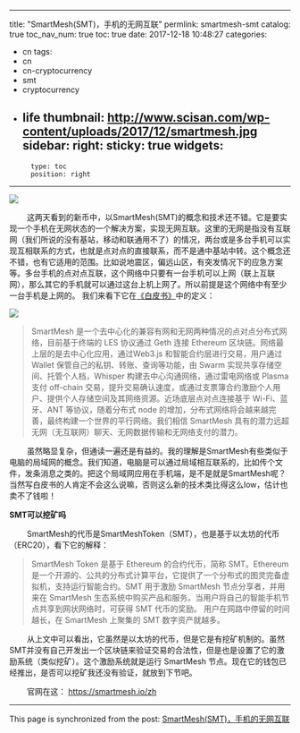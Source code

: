 
---
title: "SmartMesh(SMT)，手机的无网互联"
permlink: smartmesh-smt
catalog: true
toc_nav_num: true
toc: true
date: 2017-12-18 10:48:27
categories:
- cn
tags:
- cn
- cn-cryptocurrency
- smt
- cryptocurrency
- life
thumbnail: http://www.scisan.com/wp-content/uploads/2017/12/smartmesh.jpg
sidebar:
    right:
        sticky: true
widgets:
    -
        type: toc
        position: right
---


![](http://www.scisan.com/wp-content/uploads/2017/12/smartmesh.jpg)

&nbsp;&nbsp;&nbsp;&nbsp;&nbsp;&nbsp;&nbsp;&nbsp;这两天看到的新币中，以SmartMesh(SMT)的概念和技术还不错。它是要实现一个手机在无网状态的一个解决方案，实现无网互联。这里的无网是指没有互联网（我们所说的没有基站，移动和联通用不了）的情况，两台或是多台手机可以实现互相联系的方式，也就是点对点的直接联系，而不是通中基站中转。这个概念还不错，也有它适用的范围。比如说地震区，偏远山区，有突发情况下的应急方案等。多台手机的点对点互联，这个网络中只要有一台手机可以上网（联上互联网），那么其它的手机就可以通过这台上机上网了。所以前提是这个网络中有至少一台手机是上网的。  我们来看下它在[《白皮书》](https://smartmesh.io/SmartMeshWhitePaperZH.pdf)中的定义：

![](http://www.scisan.com/wp-content/uploads/2017/12/smartmesh2.jpg)

>SmartMesh 是一个去中心化的兼容有网和无网两种情况的点对点分布式网络，目前基于终端的 LES 协议通过 Geth 连接 Ethereum 区块链。网络最上层的是去中心化应用，通过Web3.js 和智能合约层进行交易，用户通过 Wallet 保管自己的私钥、转账、查询等功能，由 Swarm 实现共享存储空间、托管个人档，Whisper 构建去中心沟通网络，通过雷电网络或 Plasma 支付 off-chain 交易，提升交易确认速度，或通过支票簿合约激励个人用户、提供个人存储空间及其网络资源。近场底层点对点连接基于 Wi-Fi、蓝牙、ANT 等协议，随着分布式 node 的增加，分布式网络将会越来越完善，最终构建一个世界的平行网络。我们相信 SmartMesh 具有的潜力远超无网（无互联网）聊天、无网数据传输和无网络支付的潜力。

&nbsp;&nbsp;&nbsp;&nbsp;&nbsp;&nbsp;&nbsp;&nbsp;虽然略显复杂，但通读一遍还是有益的。我的理解是SmartMesh有些类似于电脑的局域网的概念。我们知道，电脑是可以通过局域相互联系的，比如传个文件，发条消息之类的。把这个局域网应用在手机端，是不是就是SmartMesh呢？当然写白皮书的人肯定不会这么说嘛，否则这么新的技术类比得这么low，估计也卖不了钱啦！

**SMT可以挖矿吗**

&nbsp;&nbsp;&nbsp;&nbsp;&nbsp;&nbsp;&nbsp;&nbsp;SmartMesh的代币是SmartMeshToken（SMT），也是基于以太坊的代币（ERC20），看下它的解释：
>SmartMesh Token 是基于 Ethereum 的合约代币，简称 SMT。Ethereum 是一个开源的、公共的分布式计算平台，它提供了一个分布式的图灵完备虚拟机，支持运行智能合约。SMT 用于激励 SmartMesh 节点分享者，并用来在 SmartMesh 生态系统中购买产品和服务。当用户将自己的智能手机节点共享到网状网络时，可获得 SMT 代币的奖励。 用户在网路中停留的时间越长，在 SmartMesh 上聚集的 SMT 数字资产就越多。

&nbsp;&nbsp;&nbsp;&nbsp;&nbsp;&nbsp;&nbsp;&nbsp;从上文中可以看出，它虽然是以太坊的代币，但是它是有挖矿机制的。虽然SMT并没有自己开发出一个区块链来验证交易的合法性，但是也是设置了它的激励系统（类似挖矿）。这个激励系统就是运行 SmartMesh 节点。现在它的钱包已经推出，是否可以挖矿我还没有验证，就放到下节吧。

&nbsp;&nbsp;&nbsp;&nbsp;&nbsp;&nbsp;&nbsp;&nbsp;官网在这： https://smartmesh.io/zh

- - -

This page is synchronized from the post: [SmartMesh(SMT)，手机的无网互联](https://steemit.com/@lemooljiang/smartmesh-smt)
